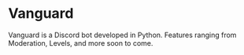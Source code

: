 # Vanguard
Vanguard is a Discord bot developed in Python. Features ranging from Moderation, Levels, and more soon to come.

